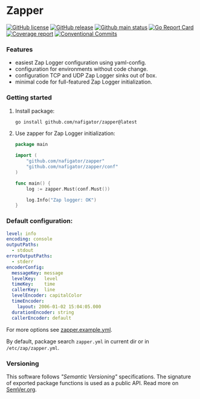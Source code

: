 # Zapper
[![GitHub license][License img]][License src] [![GitHub release][Release img]][Release src] [![Github main status][Github main status badge]][Github main status src] [![Go Report Card][Go Report Card badge]][Go Report Card src] [![Coverage report][Codecov report badge]][Codecov report src] [![Conventional Commits][Conventional commits badge]][Conventional commits src]

### Features
- easiest Zap Logger configuration using yaml-config.
- configuration for environments without code change.
- configuration TCP and UDP Zap Logger sinks out of box.
- minimal code for full-featured Zap Logger initialization. 

### Getting started
1. Install package:
    ```sh
    go install github.com/nafigator/zapper@latest
    ```
2. Use zapper for Zap Logger initialization:
	```go
	package main

	import (
		"github.com/nafigator/zapper"
		"github.com/nafigator/zapper/conf"
	)

	func main() {
		log := zapper.Must(conf.Must())

		log.Info("Zap logger: OK")
	}
	```

### Default configuration:
```yaml
level: info
encoding: console
outputPaths:
  - stdout
errorOutputPaths:
  - stderr
encoderConfig:
  messageKey: message
  levelKey:   level
  timeKey:    time
  callerKey:  line
  levelEncoder: capitalColor
  timeEncoder:
    layout: 2006-01-02 15:04:05.000
  durationEncoder: string
  callerEncoder: default
```

For more options see [zapper.example.yml][Config example].

By default, package search `zapper.yml` in current dir or in `/etc/zap/zapper.yml`.

### Versioning
This software follows *"Semantic Versioning"* specifications. The signature of exported package functions is used
as a public API. Read more on [SemVer.org][semver src].

[License img]: https://img.shields.io/github/license/nafigator/zapper?color=teal
[License src]: https://www.tldrlegal.com/license/mit-license
[Release img]: https://img.shields.io/github/v/tag/nafigator/zapper?logo=github&color=teal&filter=!*/*
[Release src]: https://github.com/nafigator/zapper
[Conventional commits src]: https://conventionalcommits.org
[Conventional commits badge]: https://img.shields.io/badge/Conventional%20Commits-1.0.0-teal.svg
[Config example]: https://github.com/nafigator/zapper/blob/main/zapper.example.yml
[semver src]: http://semver.org
[Github main status src]: https://github.com/nafigator/zapper/tree/main
[Github main status badge]: https://github.com/nafigator/zapper/actions/workflows/go.yml/badge.svg?branch=main
[Go Report Card src]: https://goreportcard.com/report/github.com/nafigator/zapper
[Go Report Card badge]: https://goreportcard.com/badge/github.com/nafigator/zapper
[Codecov report src]: https://app.codecov.io/gh/nafigator/zapper/tree/main
[Codecov report badge]: https://codecov.io/gh/nafigator/zapper/branch/main/graph/badge.svg
